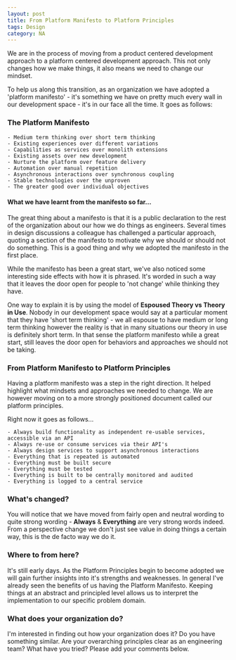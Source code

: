 ```yaml
---
layout: post
title: From Platform Manifesto to Platform Principles  
tags: Design
category: NA
---
```

We are in the process of moving from a product centered development approach to a platform centered development approach. This not only changes how we make things, it also means we need to change our mindset.

To help us along this transition, as an organization we have adopted a 'platform manifesto' - it's something we have on pretty much every wall in our development space - it's in our face all the time. It goes as follows:  

### The Platform Manifesto

~~~
- Medium term thinking over short term thinking  
- Existing experiences over different variations  
- Capabilities as services over monolith extensions  
- Existing assets over new development  
- Nurture the platform over feature delivery  
- Automation over manual repetition  
- Asynchronous interactions over synchronous coupling  
- Stable technologies over the unproven  
- The greater good over individual objectives
~~~

#### What we have learnt from the manifesto so far...

The great thing about a manifesto is that it is a public declaration to the rest of the organization about our how we do things as engineers. Several times in design discussions a colleague has challenged a particular approach, quoting a section of the manifesto to motivate why we should or should not do something. This is a good thing and why we adopted the manifesto in the first place.

While the manifesto has been a great start, we've also noticed some interesting side effects with how it is phrased. It's worded in such a way that it leaves the door open for people to 'not change' while thinking they have. 

One way to explain it is by using the model of **Espoused Theory vs Theory in Use**. Nobody in our development space would say at a particular moment that they have 'short term thinking' - we all espouse to have medium or long term thinking however the reality is that in many situations our theory in use is definitely short term. In that sense the platform manifesto while a great start, still leaves the door open for behaviors and approaches we should not be taking.

### From Platform Manifesto to Platform Principles

Having a platform manifesto was a step in the right direction. It helped highlight what mindsets and approaches we needed to change. We are however moving on to a more strongly positioned document called our platform principles. 

Right now it goes as follows...

~~~
- Always build functionality as independent re-usable services, accessible via an API
- Always re-use or consume services via their API's  
- Always design services to support asynchronous interactions  
- Everything that is repeated is automated  
- Everything must be built secure  
- Everything must be tested  
- Everything is built to be centrally monitored and audited  
- Everything is logged to a central service  
~~~

### What's changed?

You will notice that we have moved from fairly open and neutral wording to quite strong wording - **Always** & **Everything** are very strong words indeed. From a perspective change we don't just see value in doing things a certain way, this is the de facto way we do it.

### Where to from here?

It's still early days. As the Platform Principles begin to become adopted we will gain further insights into it's strengths and weaknesses. In general I've already seen the benefits of us having the Platform Manifesto. Keeping things at an abstract and principled level allows us to interpret the implementation to our specific problem domain.

### What does your organization do?

I'm interested in finding out how your organization does it? Do you have something similar. Are your overarching principles clear as an engineering team? What have you tried? Please add your comments below.
